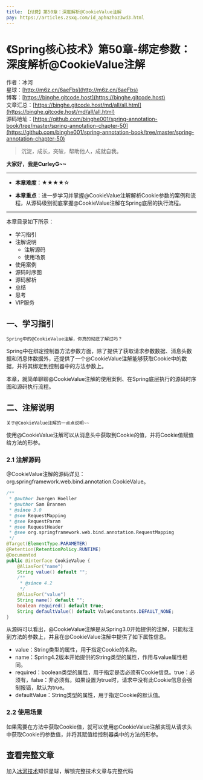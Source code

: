 ```yaml
---
title: 【付费】第50章：深度解析@CookieValue注解
pay: https://articles.zsxq.com/id_aphnzhoz3wd3.html
---
```


# 《Spring核心技术》第50章-绑定参数：深度解析@CookieValue注解

作者：冰河
<br/>星球：[http://m6z.cn/6aeFbs](http://m6z.cn/6aeFbs)
<br/>博客：[https://binghe.gitcode.host](https://binghe.gitcode.host)
<br/>文章汇总：[https://binghe.gitcode.host/md/all/all.html](https://binghe.gitcode.host/md/all/all.html)
<br/>源码地址：[https://github.com/binghe001/spring-annotation-book/tree/master/spring-annotation-chapter-50](https://github.com/binghe001/spring-annotation-book/tree/master/spring-annotation-chapter-50)

> 沉淀，成长，突破，帮助他人，成就自我。

**大家好，我是CurleyG~~**

------

* **本章难度**：★★★★☆

* **本章重点**：进一步学习并掌握@CookieValue注解解析Cookie参数的案例和流程，从源码级别彻底掌握@CookieValue注解在Spring底层的执行流程。

------

本章目录如下所示：

* 学习指引
* 注解说明
  * 注解源码
  * 使用场景
* 使用案例
* 源码时序图
* 源码解析
* 总结
* 思考
* VIP服务

## 一、学习指引

`Spring中的@CookieValue注解，你真的彻底了解过吗？`

Spring中在绑定控制器方法参数方面，除了提供了获取请求参数数据、消息头数据和消息体数据外，还提供了一个@CookieValue注解能够获取Cookie中的数据，并将其绑定到控制器中的方法参数上。

本章，就简单聊聊@CookieValue注解的使用案例、在Spring底层执行的源码时序图和源码执行流程。

## 二、注解说明

`关于@CookieValue注解的一点点说明~~`

使用@CookieValue注解可以从消息头中获取到Cookie的值，并将Cookie值赋值给方法的形参。

### 2.1 注解源码

@CookieValue注解的源码详见：org.springframework.web.bind.annotation.CookieValue。

```java
/**
 * @author Juergen Hoeller
 * @author Sam Brannen
 * @since 3.0
 * @see RequestMapping
 * @see RequestParam
 * @see RequestHeader
 * @see org.springframework.web.bind.annotation.RequestMapping
 */
@Target(ElementType.PARAMETER)
@Retention(RetentionPolicy.RUNTIME)
@Documented
public @interface CookieValue {
	@AliasFor("name")
	String value() default "";
	/**
	 * @since 4.2
	 */
	@AliasFor("value")
	String name() default "";
	boolean required() default true;
	String defaultValue() default ValueConstants.DEFAULT_NONE;
}
```

从源码可以看出，@CookieValue注解是从Spring3.0开始提供的注解，只能标注到方法的参数上，并且在@CookieValue注解中提供了如下属性信息。

* value：String类型的属性，用于指定Cookie的名称。
* name：Spring4.2版本开始提供的String类型的属性，作用与value属性相同。
* required：boolean类型的属性，用于指定是否必须有Cookie信息。true：必须有，false：非必须有。如果设置为true时，请求中没有此Cookie信息会强制报错，默认为true。
* defaultValue：String类型的属性，用于指定Cookie的默认值。

### 2.2 使用场景

如果需要在方法中获取Cookie值，就可以使用@CookieValue注解实现从请求头中获取Cookie的参数值，并将其赋值给控制器类中的方法的形参。

## 查看完整文章

加入[冰河技术](http://m6z.cn/6aeFbs)知识星球，解锁完整技术文章与完整代码

